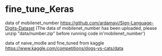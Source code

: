 # fine_tune_Keras

data of mobilenet_number https://github.com/ardamavi/Sign-Language-Digits-Dataset
(The data of mobilenet_number has been uploaded, please unzip "data/number.zip" before running code in'mobilenet_number')


data of naive_modle and fine_tuned from kaggle  https://www.kaggle.com/competitions/dogs-vs-cats/data 


